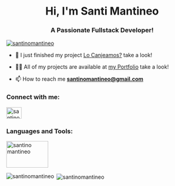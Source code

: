 <h1 align="center">Hi, I'm Santi Mantineo</h1>
<h3 align="center">A Passionate Fullstack Developer!</h3>

<p align="left"> <a href="https://github.com/ryo-ma/github-profile-trophy"><img src="https://github-profile-trophy.vercel.app/?username=santinomantineo" alt="santinomantineo" /></a> </p>

- 🔭 I just finished my project [Lo Canjeamos?](https://github.com/SantinoMantineo/Lo-Canjeamos) take a look!

- 👨‍💻 All of my projects are available at [my Portfolio](https://seekvectorlogo.com/wp-content/uploads/2019/05/portfolio-plus-banking-software-vector-logo.png) take a look!

- 📫 How to reach me **santinomantineo@gmail.com**

<h3 align="left">Connect with me:</h3>
<p align="left">
<a href="https://www.linkedin.com/in/santino-mantineo-318231201/" target="blank"><img align="center" src="https://raw.githubusercontent.com/rahuldkjain/github-profile-readme-generator/master/src/images/icons/Social/linked-in-alt.svg" alt="santino mantineo" height="30" width="40" /></a>
</p>

<h3 align="left">Languages and Tools:</h3>
<p align="left">
<a href="https://portfolio-hkbbdvqxb-santinos-projects-59efed69.vercel.app" target="blank"><img align="center" src="https://seekvectorlogo.com/wp-content/uploads/2019/05/portfolio-plus-banking-software-vector-logo.png" alt="santino mantineo" height="70" width="110" /></a>
</p>

<p><img align="left" src="https://github-readme-stats.vercel.app/api/top-langs?username=santinomantineo&show_icons=true&locale=en&layout=compact" alt="santinomantineo" /></p>

<p>&nbsp;<img align="center" src="https://github-readme-stats.vercel.app/api?username=santinomantineo&show_icons=true&locale=en" alt="santinomantineo" /></p>
